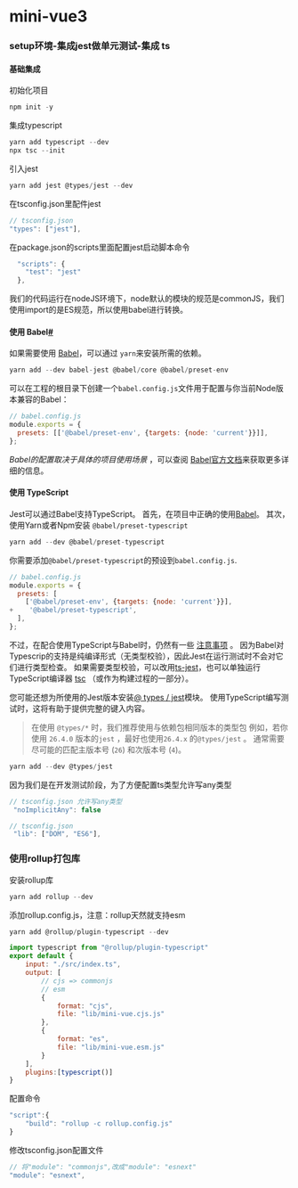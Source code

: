 # mini-vue3
### setup环境-集成jest做单元测试-集成 ts

#### 基础集成

初始化项目

```javascript
npm init -y
```
集成typescript
```javascript
yarn add typescript --dev
npx tsc --init
```
引入jest
```javascript
yarn add jest @types/jest --dev
```
在tsconfig.json里配件jest
```javascript
// tsconfig.json
"types": ["jest"], 
```
在package.json的scripts里面配置jest启动脚本命令
```javascript
  "scripts": {
    "test": "jest"
  },
```
我们的代码运行在nodeJS环境下，node默认的模块的规范是commonJS，我们使用import的是ES规范，所以使用babel进行转换。

#### 使用 Babel[#](https://jestjs.io/zh-Hans/docs/getting-started#使用-babel)

如果需要使用 [Babel](https://babeljs.io/)，可以通过 `yarn`来安装所需的依赖。
```javascript
yarn add --dev babel-jest @babel/core @babel/preset-env
```

可以在工程的根目录下创建一个`babel.config.js`文件用于配置与你当前Node版本兼容的Babel：

```javascript
// babel.config.js
module.exports = {
  presets: [['@babel/preset-env', {targets: {node: 'current'}}]],
};
```
*Babel的配置取决于具体的项目使用场景* ，可以查阅 [Babel官方文档](https://babeljs.io/docs/en/)来获取更多详细的信息。



#### 使用 TypeScript

Jest可以通过Babel支持TypeScript。 首先，在项目中正确的使用[Babel](https://jestjs.io/zh-Hans/docs/getting-started#using-babel)。 其次，使用Yarn或者Npm安装 `@babel/preset-typescript`
```javascript
yarn add --dev @babel/preset-typescript
```

你需要添加`@babel/preset-typescript`的预设到`babel.config.js`.

```javascript
// babel.config.js
module.exports = {
  presets: [
    ['@babel/preset-env', {targets: {node: 'current'}}],
+    '@babel/preset-typescript',
  ],
};
```

不过，在配合使用TypeScript与Babel时，仍然有一些 [注意事项](https://babeljs.io/docs/en/babel-plugin-transform-typescript#caveats) 。 因为Babel对Typescrip的支持是纯编译形式（无类型校验），因此Jest在运行测试时不会对它们进行类型检查。 如果需要类型校验，可以改用[ts-jest](https://github.com/kulshekhar/ts-jest)，也可以单独运行TypeScript编译器 [tsc](https://www.typescriptlang.org/docs/handbook/compiler-options.html) （或作为构建过程的一部分）。

您可能还想为所使用的Jest版本安装[@ types / jest](https://www.npmjs.com/package/@types/jest)模块。 使用TypeScript编写测试时，这将有助于提供完整的键入内容。

> 在使用 `@types/*` 时，我们推荐使用与依赖包相同版本的类型包 例如，若你使用 `26.4.0` 版本的`jest` ，最好也使用`26.4.x` 的`@types/jest` 。 通常需要尽可能的匹配主版本号 (`26`) 和次版本号 (`4`)。
```javascript
yarn add --dev @types/jest
```

因为我们是在开发测试阶段，为了方便配置ts类型允许写any类型
```javascript
// tsconfig.json 允许写any类型
 "noImplicitAny": false

// tsconfig.json
 "lib": ["DOM", "ES6"],   
```

### 使用rollup打包库

安装rollup库

```javascript
yarn add rollup --dev
```

添加rollup.config.js，注意：rollup天然就支持esm

```javascript
yarn add @rollup/plugin-typescript --dev
```

```javascript
import typescript from "@rollup/plugin-typescript"
export default {
    input: "./src/index.ts",
    output: [
        // cjs => commonjs
        // esm
        {
            format: "cjs",
            file: "lib/mini-vue.cjs.js"
        },
        {
            format: "es",
            file: "lib/mini-vue.esm.js"
        }
    ],
    plugins:[typescript()]
}
```

配置命令

```javascript
"script":{
    "build": "rollup -c rollup.config.js"
}
```
修改tsconfig.json配置文件
```javascript
// 将"module": "commonjs",改成"module": "esnext"
"module": "esnext", 
```

